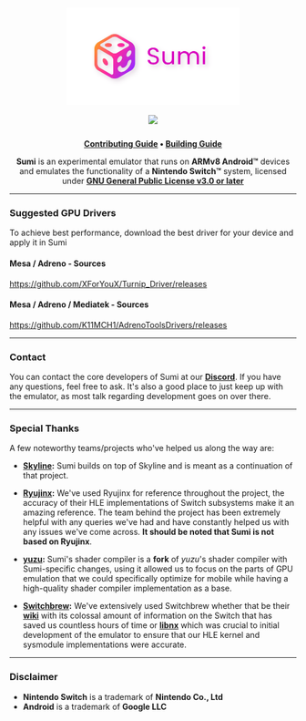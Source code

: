<h1 align="center">
    <a href="https://github.com/ovsky/sumi-emu" target="_blank">
        <img height="60%" width="60%" src="https://github.com/ovsky/sumi-emu/blob/master/src/android/app/src/main/res/drawable-xhdpi/tv_banner_big.png"><br>
    </a>
    <a href="https://discord.gg/work-in-progress" target="_blank">
        <img src="https://img.shields.io/discord/1104386300750082081.svg?label=&logo=discord&logoColor=ffffff&color=5865F2&labelColor=404EED">
    </a>
    <!-- <a href="https://github.com/ovsky/sumi-emu/actions/workflows/ci.yml" target="_blank">
        <img src="https://github.com/ovsky/sumi-emu/actions/workflows/ci.yml/badge.svg"><br>
    </a> -->
</h1>

<p align="center">
    <b><a href="CONTRIBUTING.md">Contributing Guide</a> • <a href="BUILDING.md">Building Guide</a></b>
</p>

<p align="center">
    <b>Sumi</b> is an experimental emulator that runs on <b>ARMv8 Android™</b> devices and emulates the functionality of a <b>Nintendo Switch™</b> system, licensed under <a href="https://github.com/ovsky/sumi/blob/master/LICENSE.md"><b>GNU General Public License v3.0 or later</b></a>
</p>

---

### Suggested GPU Drivers

To achieve best performance, download the best driver for your device and apply it in Sumi

#### Mesa / Adreno - Sources

https://github.com/XForYouX/Turnip_Driver/releases

#### Mesa / Adreno / Mediatek - Sources

https://github.com/K11MCH1/AdrenoToolsDrivers/releases

---

### Contact

You can contact the core developers of Sumi at our **[Discord](https://discord.gg/YhpdhVBmXX)**. If you have any questions, feel free to ask. It's also a good place to just keep up with the emulator, as most talk regarding development goes on over there.

---

### Special Thanks

A few noteworthy teams/projects who've helped us along the way are:

- **[Skyline](https://skyline-emu.one/):** Sumi builds on top of Skyline and is meant as a continuation of that project.

- **[Ryujinx](https://ryujinx.org/):** We've used Ryujinx for reference throughout the project, the accuracy of their HLE implementations of Switch subsystems make it an amazing reference. The team behind the project has been extremely helpful with any queries we've had and have constantly helped us with any issues we've come across. **It should be noted that Sumi is not based on Ryujinx**.

- **[yuzu](https://yuzu-emu.org/):** Sumi's shader compiler is a **fork** of _yuzu_'s shader compiler with Sumi-specific changes, using it allowed us to focus on the parts of GPU emulation that we could specifically optimize for mobile while having a high-quality shader compiler implementation as a base.

- **[Switchbrew](https://github.com/switchbrew/):** We've extensively used Switchbrew whether that be their **[wiki](https://switchbrew.org/)** with its colossal amount of information on the Switch that has saved us countless hours of time or **[libnx](https://github.com/switchbrew/libnx)** which was crucial to initial development of the emulator to ensure that our HLE kernel and sysmodule implementations were accurate.

---

### Disclaimer

- **Nintendo Switch** is a trademark of **Nintendo Co., Ltd**
- **Android** is a trademark of **Google LLC**
